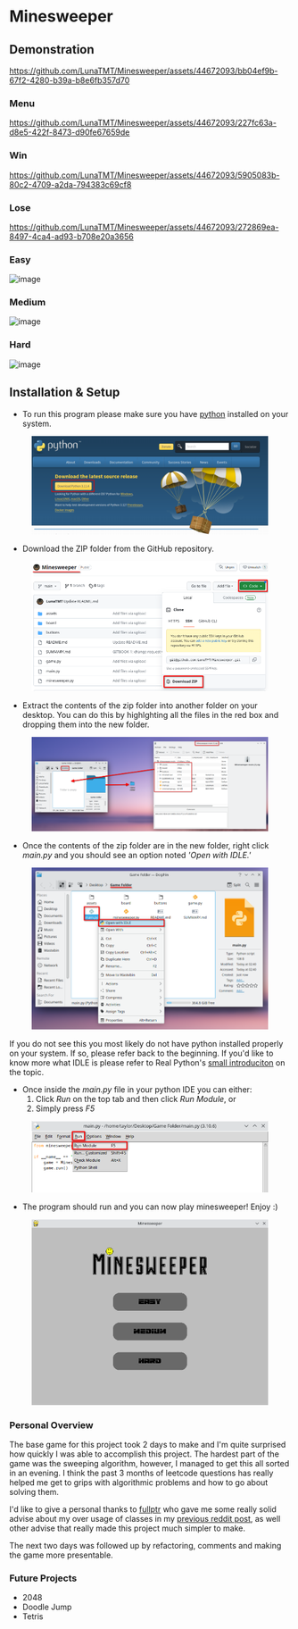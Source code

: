 # Minesweeper

## Demonstration

https://github.com/LunaTMT/Minesweeper/assets/44672093/bb04ef9b-67f2-4280-b39a-b8e6fb357d70

### Menu
https://github.com/LunaTMT/Minesweeper/assets/44672093/227fc63a-d8e5-422f-8473-d90fe67659de

### Win
https://github.com/LunaTMT/Minesweeper/assets/44672093/5905083b-80c2-4709-a2da-794383c69cf8

### Lose
https://github.com/LunaTMT/Minesweeper/assets/44672093/272869ea-8497-4ca4-ad93-b708e20a3656

### Easy
![image](https://github.com/LunaTMT/Minesweeper/assets/44672093/96931799-754a-4fca-918d-306402884170)

### Medium
![image](https://github.com/LunaTMT/Minesweeper/assets/44672093/8ac7529d-dcaf-4113-866c-36e64362d012)

### Hard
![image](https://github.com/LunaTMT/Minesweeper/assets/44672093/23a32afa-f2cc-454e-9dc2-840bc64a8d69)





## Installation & Setup

* To run this program please make sure you have [python](https://www.python.org/downloads/) installed on your system.

<div align="center">

<figure><img src=".gitbook/assets/image.png" alt=""><figcaption></figcaption></figure>

</div>

* Download the ZIP folder from the GitHub repository.

<div align="center">

<figure><img src=".gitbook/assets/image (1).png" alt=""><figcaption></figcaption></figure>

</div>

* Extract the contents of the zip folder into another folder on your desktop. You can do this by highlghting all the files in the red box and dropping them into the new folder.

<div align="center">

<figure><img src=".gitbook/assets/image (2).png" alt=""><figcaption></figcaption></figure>

</div>

* Once the contents of the zip folder are in the new folder, right click _main.py_ and you should see an option noted _'Open with IDLE.'_

<div align="center">

<figure><img src=".gitbook/assets/image (3).png" alt=""><figcaption></figcaption></figure>

</div>

If you do not see this you most likely do not have python installed properly on your system. If so, please refer back to the beginning. If you'd like to know more what IDLE is please refer to Real Python's [small introduciton](https://realpython.com/python-idle/#what-is-python-idle) on the topic.

* Once inside the _main.py_ file in your python IDE you can either:
  1. Click _Run_ on the top tab and then click _Run Module_, or
  2. Simply press _F5_

<div align="center">

<figure><img src=".gitbook/assets/image (4).png" alt=""><figcaption></figcaption></figure>

</div>

* The program should run and you can now play minesweeper! Enjoy :)

<div align="center">

<figure><img src=".gitbook/assets/image (5).png" alt=""><figcaption></figcaption></figure>

</div>

### Personal Overview

The base game for this project took 2 days to make and I'm quite surprised how quickly I was able to accomplish this project. The hardest part of the game was the sweeping algorithm, however, I managed to get this all sorted in an evening. I think the past 3 months of leetcode questions has really helped me get to grips with algorithmic problems and how to go about solving them.

I'd like to give a personal thanks to [fullptr](https://www.reddit.com/user/fullptr/) who gave me some really solid advise about my over usage of classes in my [previous reddit post](https://www.reddit.com/r/Python/comments/157beuo/my\_third\_project/), as well other advise that really made this project much simpler to make.

The next two days was followed up by refactoring, comments and making the game more presentable.

### Future Projects

* 2048
* Doodle Jump
* Tetris



